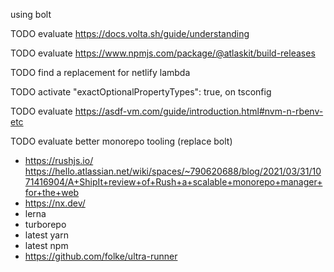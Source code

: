using bolt

TODO evaluate https://docs.volta.sh/guide/understanding

TODO evaluate https://www.npmjs.com/package/@atlaskit/build-releases

TODO find a replacement for netlify lambda

TODO activate 		"exactOptionalPropertyTypes": true, on tsconfig

TODO evaluate https://asdf-vm.com/guide/introduction.html#nvm-n-rbenv-etc

TODO evaluate better monorepo tooling (replace bolt)
- https://rushjs.io/ https://hello.atlassian.net/wiki/spaces/~790620688/blog/2021/03/31/1071416904/A+ShipIt+review+of+Rush+a+scalable+monorepo+manager+for+the+web
- https://nx.dev/
- lerna
- turborepo
- latest yarn
- latest npm
- https://github.com/folke/ultra-runner
